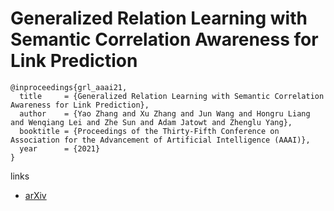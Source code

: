 # Generalized Relation Learning with Semantic Correlation Awareness for Link Prediction

```
@inproceedings{grl_aaai21,
  title     = {Generalized Relation Learning with Semantic Correlation Awareness for Link Prediction},
  author    = {Yao Zhang and Xu Zhang and Jun Wang and Hongru Liang and Wenqiang Lei and Zhe Sun and Adam Jatowt and Zhenglu Yang},
  booktitle = {Proceedings of the Thirty-Fifth Conference on Association for the Advancement of Artificial Intelligence (AAAI)},
  year      = {2021}
}
```

links
- [arXiv](https://arxiv.org/abs/2012.11957)
